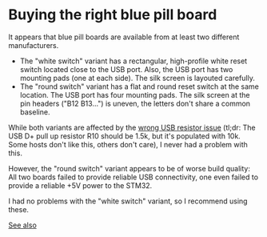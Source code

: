 Buying the right blue pill board
================================

It appears that blue pill boards are available from at least two different
manufacturers.

- The "white switch" variant has a rectangular, high-profile white reset
  switch located close to the USB port. Also, the USB port has two mounting
  pads (one at each side). The silk screen is layouted carefully.
- The "round switch" variant has a flat and round reset switch at the same
  location. The USB port has four mounting pads. The silk screen at the pin
  headers ("B12 B13...") is uneven, the letters don't share a common baseline.

While both variants are affected by the
[wrong USB resistor issue](https://amitesh-singh.github.io/stm32/2017/05/27/Overcoming-wrong-pullup-in-blue-pill.html)
(tl;dr: The USB D+ pull up resistor R10 should be 1.5k, but it's populated with
10k. Some hosts don't like this, others don't care), I never had a problem with
this.

However, the "round switch" variant appears to be of worse build quality: All two
boards failed to provide reliable USB connectivity, one even failed to provide a
reliable +5V power to the STM32.

I had no problems with the "white switch" variant, so I recommend using these.

[See also](https://wiki.relativty.net/index.php/STM32)
